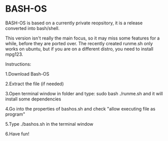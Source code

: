 # BASH-OS
BASH-OS is based on a currently private reopsitory, it is a release converted into bash/shell. 

This version isn't really the main focus, so it may miss some features for a while, before they are ported over.
The recently created runme.sh only works on ubuntu, but if you are on a different distro, you need to install mpg123.

Instructions:

1.Download Bash-OS

2.Extract the file (if needed)

3.Open terminal window in folder and type: sudo bash ./runme.sh and it will install some dependencies

4.Go into the properties of bashos.sh and check "allow executing file as program"

5.Type ./bashos.sh in the terminal window

6.Have fun!
